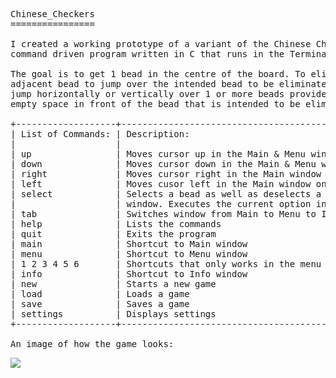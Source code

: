 <pre>
Chinese_Checkers
================

I created a working prototype of a variant of the Chinese Checkers board game. A
command driven program written in C that runs in the Terminal.

The goal is to get 1 bead in the centre of the board. To eliminate a bead use an 
adjacent bead to jump over the intended bead to be eliminated. A bead may only 
jump horizontally or vertically over 1 or more beads provided that there is an 
empty space in front of the bead that is intended to be eliminated.

+-------------------+----------------------------------------------------------+
| List of Commands: | Description:                                             |
|                   |                                                          |
| up                | Moves cursor up in the Main & Menu windows               |
| down              | Moves cursor down in the Main & Menu windows             |
| right             | Moves cursor right in the Main window only               |
| left              | Moves cusor left in the Main window only                 |
| select            | Selects a bead as well as deselects a bead in the Main   |
|                   | window. Executes the current option in the Main windown  |
| tab               | Switches window from Main to Menu to Info & back to Main |
| help              | Lists the commands                                       |
| quit              | Exits the program                                        |
| main              | Shortcut to Main window                                  |
| menu              | Shortcut to Menu window                                  |
| 1 2 3 4 5 6       | Shortcuts that only works in the menu window             |
| info              | Shortcut to Info window                                  |
| new               | Starts a new game                                        |
| load              | Loads a game                                             |
| save              | Saves a game                                             |
| settings          | Displays settings                                        |
+-------------------+----------------------------------------------------------+

An image of how the game looks:
</pre>

<img src="http://dragonrider2.ueuo.com/images/Chinese_Checkers.png" />
